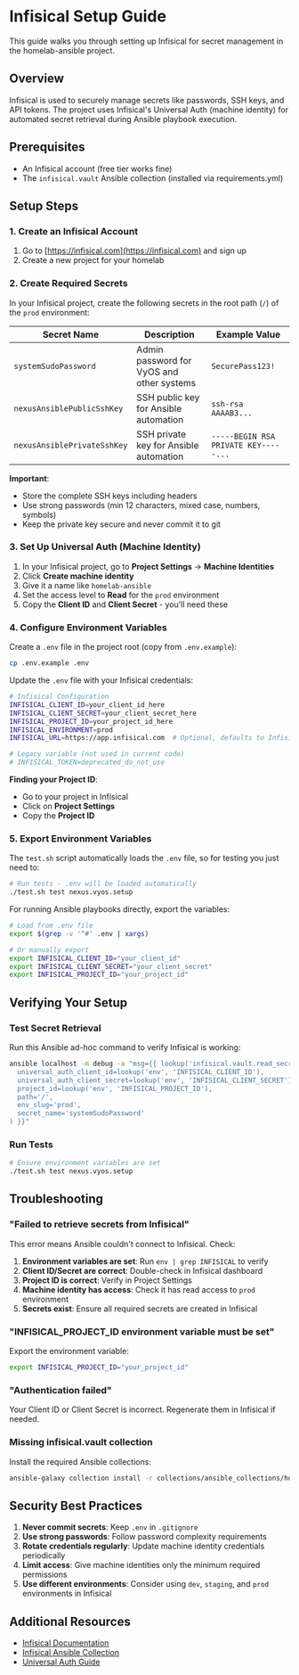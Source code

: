 # Infisical Setup Guide

This guide walks you through setting up Infisical for secret management in the homelab-ansible project.

## Overview

Infisical is used to securely manage secrets like passwords, SSH keys, and API tokens. The project uses Infisical's Universal Auth (machine identity) for automated secret retrieval during Ansible playbook execution.

## Prerequisites

- An Infisical account (free tier works fine)
- The `infisical.vault` Ansible collection (installed via requirements.yml)

## Setup Steps

### 1. Create an Infisical Account

1. Go to [https://infisical.com](https://infisical.com) and sign up
2. Create a new project for your homelab

### 2. Create Required Secrets

In your Infisical project, create the following secrets in the root path (`/`) of the `prod` environment:

| Secret Name | Description | Example Value |
|------------|-------------|---------------|
| `systemSudoPassword` | Admin password for VyOS and other systems | `SecurePass123!` |
| `nexusAnsiblePublicSshKey` | SSH public key for Ansible automation | `ssh-rsa AAAAB3...` |
| `nexusAnsiblePrivateSshKey` | SSH private key for Ansible automation | `-----BEGIN RSA PRIVATE KEY-----...` |

**Important**: 
- Store the complete SSH keys including headers
- Use strong passwords (min 12 characters, mixed case, numbers, symbols)
- Keep the private key secure and never commit it to git

### 3. Set Up Universal Auth (Machine Identity)

1. In your Infisical project, go to **Project Settings** → **Machine Identities**
2. Click **Create machine identity**
3. Give it a name like `homelab-ansible`
4. Set the access level to **Read** for the `prod` environment
5. Copy the **Client ID** and **Client Secret** - you'll need these

### 4. Configure Environment Variables

Create a `.env` file in the project root (copy from `.env.example`):

```bash
cp .env.example .env
```

Update the `.env` file with your Infisical credentials:

```bash
# Infisical Configuration
INFISICAL_CLIENT_ID=your_client_id_here
INFISICAL_CLIENT_SECRET=your_client_secret_here
INFISICAL_PROJECT_ID=your_project_id_here
INFISICAL_ENVIRONMENT=prod
INFISICAL_URL=https://app.infisical.com  # Optional, defaults to Infisical cloud

# Legacy variable (not used in current code)
# INFISICAL_TOKEN=deprecated_do_not_use
```

**Finding your Project ID**: 
- Go to your project in Infisical
- Click on **Project Settings**
- Copy the **Project ID**

### 5. Export Environment Variables

The `test.sh` script automatically loads the `.env` file, so for testing you just need to:

```bash
# Run tests - .env will be loaded automatically
./test.sh test nexus.vyos.setup
```

For running Ansible playbooks directly, export the variables:

```bash
# Load from .env file
export $(grep -v '^#' .env | xargs)

# Or manually export
export INFISICAL_CLIENT_ID="your_client_id"
export INFISICAL_CLIENT_SECRET="your_client_secret"
export INFISICAL_PROJECT_ID="your_project_id"
```

## Verifying Your Setup

### Test Secret Retrieval

Run this Ansible ad-hoc command to verify Infisical is working:

```bash
ansible localhost -m debug -a "msg={{ lookup('infisical.vault.read_secrets', 
  universal_auth_client_id=lookup('env', 'INFISICAL_CLIENT_ID'),
  universal_auth_client_secret=lookup('env', 'INFISICAL_CLIENT_SECRET'),
  project_id=lookup('env', 'INFISICAL_PROJECT_ID'),
  path='/',
  env_slug='prod',
  secret_name='systemSudoPassword'
) }}"
```

### Run Tests

```bash
# Ensure environment variables are set
./test.sh test nexus.vyos.setup
```

## Troubleshooting

### "Failed to retrieve secrets from Infisical"

This error means Ansible couldn't connect to Infisical. Check:

1. **Environment variables are set**: Run `env | grep INFISICAL` to verify
2. **Client ID/Secret are correct**: Double-check in Infisical dashboard
3. **Project ID is correct**: Verify in Project Settings
4. **Machine identity has access**: Check it has read access to `prod` environment
5. **Secrets exist**: Ensure all required secrets are created in Infisical

### "INFISICAL_PROJECT_ID environment variable must be set"

Export the environment variable:
```bash
export INFISICAL_PROJECT_ID="your_project_id"
```

### "Authentication failed"

Your Client ID or Client Secret is incorrect. Regenerate them in Infisical if needed.

### Missing infisical.vault collection

Install the required Ansible collections:
```bash
ansible-galaxy collection install -r collections/ansible_collections/homelab/nexus/requirements.yml
```

## Security Best Practices

1. **Never commit secrets**: Keep `.env` in `.gitignore`
2. **Use strong passwords**: Follow password complexity requirements
3. **Rotate credentials regularly**: Update machine identity credentials periodically
4. **Limit access**: Give machine identities only the minimum required permissions
5. **Use different environments**: Consider using `dev`, `staging`, and `prod` environments in Infisical

## Additional Resources

- [Infisical Documentation](https://infisical.com/docs)
- [Infisical Ansible Collection](https://github.com/Infisical/ansible-collection)
- [Universal Auth Guide](https://infisical.com/docs/documentation/platform/identities/universal-auth)
